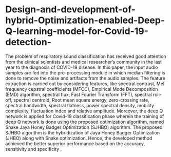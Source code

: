 # Design-and-development-of-hybrid-Optimization-enabled-Deep-Q-learning-model-for-Covid-19-detection-
The problem of respiratory sound classification has received good attention from the clinical scientists and medical researcher’s community in the last year to the diagnosis of COVID-19 disease. In this paper, the input audio samples are fed into the pre-processing module in which median filtering is done to remove the noise and artifacts from the audio samples. The feature extraction is carried out by considering features, like spectral contrast, Mel frequency cepstral coefficients (MFCC), Empirical Mode Decomposition (EMD) algorithm, spectral flux, Fast Fourier Transform (FFT), spectral roll-off, spectral centroid, Root mean square energy, zero-crossing rate, spectral bandwidth, spectral flatness, power spectral density, mobility complexity, fluctuation index and relative amplitude. Moreover, the deep Q network is applied for Covid-19 classification phase wherein the training of deep Q network is done using the proposed optimization algorithm, named Snake Jaya Honey Badger Optimization (SJHBO) algorithm. The proposed SJHBO algorithm is the hybridization of Jaya Honey Badger Optimization (JHBO) along with Snake optimization. Hence, the developed method achieved the better superior performance based on the accuracy, sensitivity and specificity .
